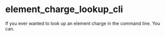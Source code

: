 # element_charge_lookup_cli
If you ever wanted to look up an element charge in the command line. You can.
